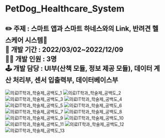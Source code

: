 # PetDog_Healthcare_System
✏️ **주제** : 스마트 앱과 스마트 하네스와의 Link, 반려견 헬스케어 시스템🐶 <br>
📆 **개발 기간** : 2022/03/02~2022/12/09 <br>
👨‍💻 **개발 인원** : 3명<br>
🕹️ **개발 담당** : UI부(산책 모듈, 정보 제공 모듈), 데이터 계산 처리부, 센서 입출력부, 데이터베이스부 <br>
---
![의료IT학과_학술제_공백도_1](https://github.com/KKongDo/PetDog_Healthcare_System/assets/132756641/ae0abde4-6258-4fa9-9883-b5927beeb176)
![의료IT학과_학술제_공백도_2](https://github.com/KKongDo/PetDog_Healthcare_System/assets/132756641/ab7e6c9a-8b45-451c-a60f-3c042d8387bf)
![의료IT학과_학술제_공백도_3](https://github.com/KKongDo/PetDog_Healthcare_System/assets/132756641/44cf02ea-cc4a-42de-90e7-169100250fb1)
![의료IT학과_학술제_공백도_4](https://github.com/KKongDo/PetDog_Healthcare_System/assets/132756641/f1983e46-347e-4248-b265-4ce7749c4545)
![의료IT학과_학술제_공백도_5](https://github.com/KKongDo/PetDog_Healthcare_System/assets/132756641/625dbb76-ea85-4b2e-9563-048d7cd0ec53)
![의료IT학과_학술제_공백도_6](https://github.com/KKongDo/PetDog_Healthcare_System/assets/132756641/4a5b1177-305d-441c-9243-61796717b42f)
![의료IT학과_학술제_공백도_7](https://github.com/KKongDo/PetDog_Healthcare_System/assets/132756641/54142e81-03ca-451a-903c-ea25b06f198d)
![의료IT학과_학술제_공백도_8](https://github.com/KKongDo/PetDog_Healthcare_System/assets/132756641/d89fef1f-f732-4985-b895-b50a6a80627f)
![의료IT학과_학술제_공백도_9](https://github.com/KKongDo/PetDog_Healthcare_System/assets/132756641/6db938d5-1392-486a-83e6-1c065050eb7c)
![의료IT학과_학술제_공백도_10](https://github.com/KKongDo/PetDog_Healthcare_System/assets/132756641/2d6d910a-1ac4-4980-b5d6-1481ffbd073e)
![의료IT학과_학술제_공백도_11](https://github.com/KKongDo/PetDog_Healthcare_System/assets/132756641/e11140b1-9b6b-40cf-95e3-4c467c15e6f0)
![의료IT학과_학술제_공백도_12](https://github.com/KKongDo/PetDog_Healthcare_System/assets/132756641/69ceb057-61cb-4feb-a5a8-5ee4fb9c592d)
![의료IT학과_학술제_공백도_13](https://github.com/KKongDo/PetDog_Healthcare_System/assets/132756641/b325c5d3-b344-4362-932e-e9a8871a048f)
